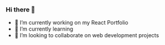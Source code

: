### Hi there 👋

- 🔭 I’m currently working on my React Portfolio
- 🌱 I’m currently learning
- 👯 I’m looking to collaborate on web development projects

